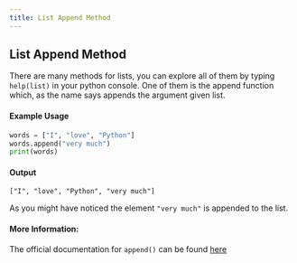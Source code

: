 ```yaml
---
title: List Append Method
---
```

## List Append Method

There are many methods for lists, you can explore all of them by typing `help(list)` in your python console.
One of them is the append function which, as the name says appends the argument given list.

#### Example Usage

```py
words = ["I", "love", "Python"]
words.append("very much")
print(words)
```
#### Output
```
["I", "love", "Python", "very much"]
```
 As you might have noticed the element `"very much"` is appended to the list.

#### More Information:

The official documentation for `append()` can be found <a href='https://docs.python.org/3.6/tutorial/datastructures.html' target='_blank' rel='nofollow'>here</a>


